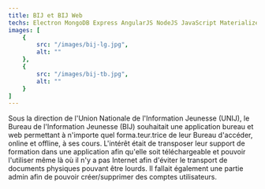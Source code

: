 ```yaml
---
title: BIJ et BIJ Web
techs: Electron MongoDB Express AngularJS NodeJS JavaScript Materialize
images: [
    {
        src: "/images/bij-lg.jpg",
        alt: ""
    },
    {
        src: "/images/bij-tb.jpg",
        alt: ""
    }
]
---
```


Sous la direction de l'Union Nationale de l'Information Jeunesse (UNIJ), le Bureau de l'Information Jeunesse (BIJ) souhaitait une application bureau et web permettant à n'importe quel forma.teur.trice de leur Bureau d'accéder, online et offline, à ses cours. L'intérêt était de transposer leur support de formation dans une application afin qu'elle soit téléchargeable et pouvoir l'utiliser même là où il n'y a pas Internet afin d'éviter le transport de documents physiques pouvant être lourds. Il fallait également une partie admin afin de pouvoir créer/supprimer des comptes utilisateurs.
